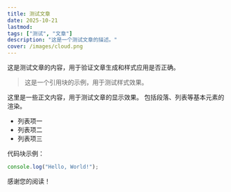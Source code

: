 ```yaml
---
title: 测试文章
date: 2025-10-21
lastmod: 
tags: ["测试", "文章"]
description: "这是一个测试文章的描述。"
cover: /images/cloud.png
---
```

这是测试文章的内容，用于验证文章生成和样式应用是否正确。
> 这是一个引用块的示例，用于测试样式效果。

这里是一些正文内容，用于测试文章的显示效果。
包括段落、列表等基本元素的渲染。
- 列表项一
- 列表项二
- 列表项三

代码块示例：
```javascript
console.log("Hello, World!");
```

感谢您的阅读！